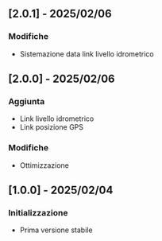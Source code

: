 ## [2.0.1] - 2025/02/06
### Modifiche
 - Sistemazione data link livello idrometrico
 
## [2.0.0] - 2025/02/06
### Aggiunta
 - Link livello idrometrico
 - Link posizione GPS

### Modifiche
 - Ottimizzazione

## [1.0.0] - 2025/02/04
### Initializzazione
 - Prima versione stabile
